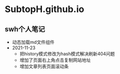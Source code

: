 # SubtopH.github.io 
## swh个人笔记
- 动态加载md文件组件
- 2021-11-23 
    - 把history模式修改为hash模式解决刷新404问题
    - 增加了页面右上角点击复制网站地址
    - 增加文章列表页面滚动条
